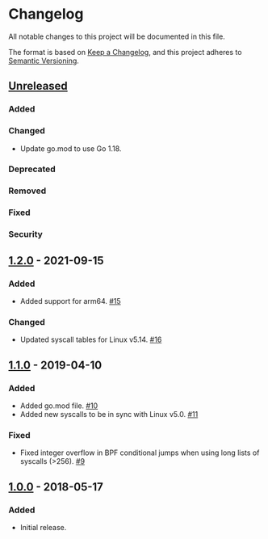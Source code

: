 # Changelog
All notable changes to this project will be documented in this file.

The format is based on [Keep a Changelog](https://keepachangelog.com/en/1.0.0/),
and this project adheres to [Semantic Versioning](https://semver.org/spec/v2.0.0.html).

## [Unreleased]

### Added

### Changed

- Update go.mod to use Go 1.18.

### Deprecated

### Removed

### Fixed

### Security

## [1.2.0] - 2021-09-15

### Added

- Added support for arm64. [#15](https://github.com/elastic/go-seccomp-bpf/pull/15)

### Changed

- Updated syscall tables for Linux v5.14. [#16](https://github.com/elastic/go-seccomp-bpf/pull/16)

## [1.1.0] - 2019-04-10

### Added
- Added go.mod file. [#10](https://github.com/elastic/go-seccomp-bpf/pull/10)
- Added new syscalls to be in sync with Linux v5.0. [#11](https://github.com/elastic/go-seccomp-bpf/pull/11)

### Fixed
- Fixed integer overflow in BPF conditional jumps when using long lists of
  syscalls (>256). [#9](https://github.com/elastic/go-seccomp-bpf/pull/9)

## [1.0.0] - 2018-05-17

### Added
- Initial release.

[Unreleased]: https://github.com/elastic/go-seccomp-bpf/compare/v1.2.0...HEAD
[1.2.0]: https://github.com/elastic/go-seccomp-bpf/v1.1.0...v1.2.0
[1.1.0]: https://github.com/elastic/go-seccomp-bpf/v1.0.0...v1.1.0
[1.0.0]: https://github.com/elastic/go-seccomp-bpf/v1.0.0
